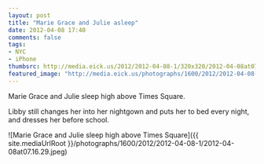 ```yaml
---
layout: post
title: "Marie Grace and Julie asleep"
date: 2012-04-08 17:40
comments: false
tags: 
- NYC
- iPhone
thumbsrc: http://media.eick.us/2012/2012-04-08-1/320x320/2012-04-08at07.16.29.jpeg
featured_image: "http://media.eick.us/photographs/1600/2012/2012-04-08-1/2012-04-08at07.16.29.jpeg"
---
```

Marie Grace and Julie sleep high above Times Square.  

Libby still changes her into her nightgown and puts her to bed every night, and dresses her before school.



![Marie Grace and Julie sleep high above Times Square]({{ site.mediaUrlRoot }}/photographs/1600/2012/2012-04-08-1/2012-04-08at07.16.29.jpeg)


